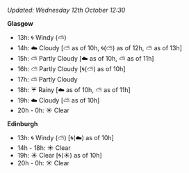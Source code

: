 *Updated: Wednesday 12th October 12:30*

**Glasgow**

* 13h: :cyclone: Windy (:partly_sunny:)
* 14h: :cloud: Cloudy [:partly_sunny: as of 10h, :cyclone:(:partly_sunny:) as of 12h, :partly_sunny: as of 13h]
* 15h: :partly_sunny: Partly Cloudy [:cloud: as of 10h, :partly_sunny: as of 11h]
* 16h: :partly_sunny: Partly Cloudy [:cyclone:(:partly_sunny:) as of 10h]
* 17h: :partly_sunny: Partly Cloudy
* 18h: :umbrella: Rainy [:cloud: as of 10h, :partly_sunny: as of 11h]
* 19h: :cloud: Cloudy [:partly_sunny: as of 10h]
* 20h - 0h: :sunny: Clear

**Edinburgh**

* 13h: :cyclone: Windy (:partly_sunny:) [:cyclone:(:cloud:) as of 10h]
* 14h - 18h: :sunny: Clear
* 19h: :sunny: Clear [:cyclone:(:sunny:) as of 10h]
* 20h - 0h: :sunny: Clear
